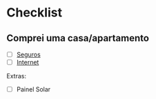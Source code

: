 # Checklist 

## Comprei uma casa/apartamento

- [ ] [Seguros](#seguros)
- [ ] [Internet](#internet)

Extras:
- [ ] Painel Solar